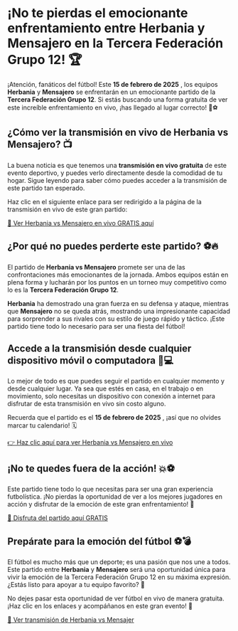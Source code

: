 # ¡No te pierdas el emocionante enfrentamiento entre Herbania y Mensajero en la Tercera Federación Grupo 12! 🏆

¡Atención, fanáticos del fútbol! Este **15 de febrero de 2025** , los equipos **Herbania** y **Mensajero** se enfrentarán en un emocionante partido de la **Tercera Federación Grupo 12**. Si estás buscando una forma gratuita de ver este increíble enfrentamiento en vivo, ¡has llegado al lugar correcto! 🥅⚽

## ¿Cómo ver la transmisión en vivo de Herbania vs Mensajero? 📺

La buena noticia es que tenemos una **transmisión en vivo gratuita** de este evento deportivo, y puedes verlo directamente desde la comodidad de tu hogar. Sigue leyendo para saber cómo puedes acceder a la transmisión de este partido tan esperado.

Haz clic en el siguiente enlace para ser redirigido a la página de la transmisión en vivo de este gran partido:

[🎥 Ver Herbania vs Mensajero en vivo GRATIS aquí](https://tinyurl.com/livestreamfreeo?st=Herbania+vs+Mensajero&si=ghc)

## ¿Por qué no puedes perderte este partido? ⚽🔥

El partido de **Herbania vs Mensajero** promete ser una de las confrontaciones más emocionantes de la jornada. Ambos equipos están en plena forma y lucharán por los puntos en un torneo muy competitivo como lo es la **Tercera Federación Grupo 12**.

**Herbania** ha demostrado una gran fuerza en su defensa y ataque, mientras que **Mensajero** no se queda atrás, mostrando una impresionante capacidad para sorprender a sus rivales con su estilo de juego rápido y táctico. ¡Este partido tiene todo lo necesario para ser una fiesta del fútbol!

## Accede a la transmisión desde cualquier dispositivo móvil o computadora 📱💻

Lo mejor de todo es que puedes seguir el partido en cualquier momento y desde cualquier lugar. Ya sea que estés en casa, en el trabajo o en movimiento, solo necesitas un dispositivo con conexión a internet para disfrutar de esta transmisión en vivo sin costo alguno.

Recuerda que el partido es el **15 de febrero de 2025** , ¡así que no olvides marcar tu calendario! 🗓️

[👉 Haz clic aquí para ver Herbania vs Mensajero en vivo](https://tinyurl.com/livestreamfreeo?st=Herbania+vs+Mensajero&si=ghc)

## ¡No te quedes fuera de la acción! 💥⚽

Este partido tiene todo lo que necesitas para ser una gran experiencia futbolística. ¡No pierdas la oportunidad de ver a los mejores jugadores en acción y disfrutar de la emoción de este gran enfrentamiento! 👏

[🚀 Disfruta del partido aquí GRATIS](https://tinyurl.com/livestreamfreeo?st=Herbania+vs+Mensajero&si=ghc)

## Prepárate para la emoción del fútbol ⚽💣

El fútbol es mucho más que un deporte; es una pasión que nos une a todos. Este partido entre **Herbania** y **Mensajero** será una oportunidad única para vivir la emoción de la Tercera Federación Grupo 12 en su máxima expresión. ¿Estás listo para apoyar a tu equipo favorito? 🙌

No dejes pasar esta oportunidad de ver fútbol en vivo de manera gratuita. ¡Haz clic en los enlaces y acompáñanos en este gran evento! 🎉

[🎥 Ver transmisión de Herbania vs Mensajer](https://tinyurl.com/livestreamfreeo?st=Herbania+vs+Mensajero&si=ghc)
